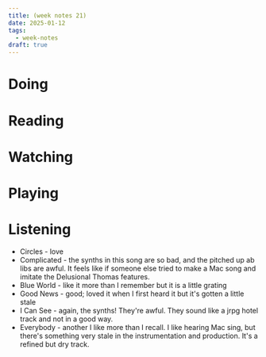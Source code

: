 ```yaml
---
title: (week notes 21)
date: 2025-01-12
tags:
  - week-notes
draft: true
---
```

# Doing

# Reading

# Watching

# Playing

# Listening
* Circles - love
* Complicated - the synths in this song are so bad, and the pitched up ab libs are awful. It feels like if someone else tried to make a Mac song and imitate the Delusional Thomas features.
* Blue World - like it more than I remember but it is a little grating
* Good News - good; loved it when I first heard it but it's gotten a little stale
* I Can See - again, the synths! They're awful. They sound like a jrpg hotel track and not in a good way.
* Everybody - another I like more than I recall. I like hearing Mac sing, but there's something very stale in the instrumentation and production. It's a refined but dry track.
